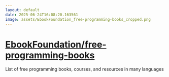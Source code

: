 ```yaml
---
layout: default
date: 2025-06-24T16:08:20.163561
image: assets/EbookFoundation_free-programming-books_cropped.png
---
```


# [EbookFoundation/free-programming-books](https://github.com/EbookFoundation/free-programming-books)

List of free programming books, courses, and resources in many languages
